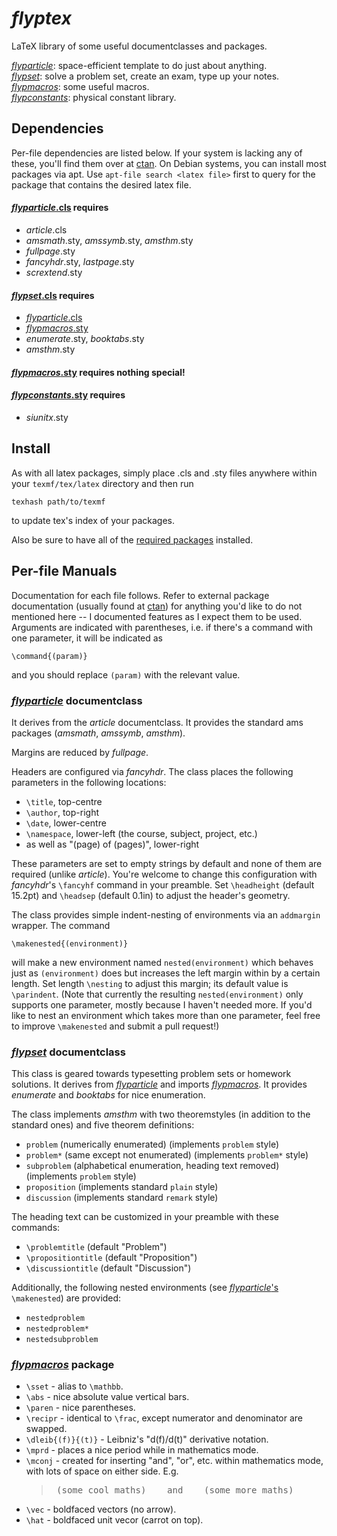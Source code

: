 # *flyptex*
LaTeX library of some useful documentclasses and packages.

[*flyparticle*](#flyparticle-documentclass): space-efficient template to do just about anything.  
[*flypset*](#flypset-documentclass): solve a problem set, create an exam, type up your notes.  
[*flypmacros*](#flypmacros-package): some useful macros.  
[*flypconstants*](#flypconstants-package): physical constant library.


## Dependencies

Per-file dependencies are listed below. If your system is lacking any of these, you'll find them over at [ctan](https://ctan.org). On Debian systems, you can install most packages via apt. Use `apt-file search <latex file>` first to query for the package that contains the desired latex file.

#### [*flyparticle*.cls](flyparticle.cls) requires
* *article*.cls
* *amsmath*.sty, *amssymb*.sty, *amsthm*.sty
* *fullpage*.sty
* *fancyhdr*.sty, *lastpage*.sty
* *scrextend*.sty

#### [*flypset*.cls](flypset.cls) requires
* [*flyparticle*.cls](flyparticle.cls)
* [*flypmacros*.sty](flypmacros.sty)
* *enumerate*.sty, *booktabs*.sty
* *amsthm*.sty

#### [*flypmacros*.sty](flypmacros.sty) requires nothing special!

#### [*flypconstants*.sty](flypconstants.sty) requires
* *siunitx*.sty


## Install

As with all latex packages, simply place .cls and .sty files anywhere within your `texmf/tex/latex` directory and then run

    texhash path/to/texmf
    
to update tex's index of your packages.

Also be sure to have all of the [required packages](#Dependencies) installed.


## Per-file Manuals

Documentation for each file follows. Refer to external package documentation (usually found at [ctan](https://ctan.org)) for anything you'd like to do not mentioned here -- I documented features as I expect them to be used. Arguments are indicated with parentheses, i.e. if there's a command with one parameter, it will be indicated as

    \command{(param)}

and you should replace `(param)` with the relevant value.

### [*flyparticle*](flyparticle.cls) documentclass

It derives from the *article* documentclass. It provides the standard ams packages (*amsmath*, *amssymb*, *amsthm*).

Margins are reduced by *fullpage*.

Headers are configured via *fancyhdr*. The class places the following parameters in the following locations:
* `\title`, top-centre
* `\author`, top-right
* `\date`, lower-centre
* `\namespace`, lower-left (the course, subject, project, etc.)
* as well as "(page) of (pages)", lower-right

These parameters are set to empty strings by default and none of them are required (unlike *article*). You're welcome to change this configuration with *fancyhdr*'s `\fancyhf` command in your preamble. Set `\headheight` (default 15.2pt) and `\headsep` (default 0.1in) to adjust the header's geometry.

The class provides simple indent-nesting of environments via an `addmargin` wrapper. The command

    \makenested{(environment)}

will make a new environment named `nested(environment)` which behaves just as `(environment)` does but increases the left margin within by a certain length. Set length `\nesting` to adjust this margin; its default value is `\parindent`. (Note that currently the resulting `nested(environment)` only supports one parameter, mostly because I haven't needed more. If you'd like to nest an environment which takes more than one parameter, feel free to improve `\makenested` and submit a pull request!)

### [*flypset*](flypset.cls) documentclass

This class is geared towards typesetting problem sets or homework solutions. It derives from [*flyparticle*](#flyparticle-documentclass) and imports [*flypmacros*](#flypmacros-package). It provides *enumerate* and *booktabs* for nice enumeration.

The class implements *amsthm* with two theoremstyles (in addition to the standard ones) and five theorem definitions:
* `problem` (numerically enumerated) (implements `problem` style)
* `problem*` (same except not enumerated) (implements `problem*` style)
* `subproblem` (alphabetical enumeration, heading text removed) (implements `problem` style)
* `proposition` (implements standard `plain` style)
* `discussion` (implements standard `remark` style)

The heading text can be customized in your preamble with these commands:
* `\problemtitle` (default "Problem")
* `\propositiontitle` (default "Proposition")
* `\discussiontitle` (default "Discussion")

Additionally, the following nested environments (see [*flyparticle*'s](#flyparticle-documentclass) `\makenested`) are provided:
* `nestedproblem`
* `nestedproblem*`
* `nestedsubproblem`

### [*flypmacros*](flypmacros.sty) package

* `\sset` - alias to `\mathbb`.
* `\abs` - nice absolute value vertical bars.
* `\paren` - nice parentheses.
* `\recipr` - identical to `\frac`, except numerator and denominator are swapped.
* `\dleib{(f)}{(t)}` - Leibniz's "d(f)/d(t)" derivative notation.
* `\mprd` - places a nice period while in mathematics mode.
* `\mconj` - created for inserting "and", "or", etc. within mathematics mode, with lots of space on either side. E.g.
  > <pre> (some cool maths)    and    (some more maths) </pre>
* `\vec` - boldfaced vectors (no arrow).
* `\hat` - boldfaced unit vecor (carrot on top).
